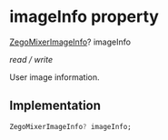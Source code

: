 


# imageInfo property







[ZegoMixerImageInfo](../../zego_uikit_prebuilt_live_audio_room/ZegoMixerImageInfo-class.md)? imageInfo
  
_<span class="feature">read / write</span>_



<p>User image information.</p>



## Implementation

```dart
ZegoMixerImageInfo? imageInfo;
```







